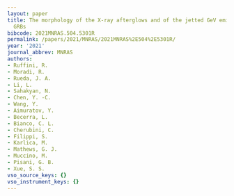 ```yaml
---
layout: paper
title: The morphology of the X-ray afterglows and of the jetted GeV emission in long
  GRBs
bibcode: 2021MNRAS.504.5301R
permalink: /papers/2021/MNRAS/2021MNRAS%2E504%2E5301R/
year: '2021'
journal_abbrev: MNRAS
authors:
- Ruffini, R.
- Moradi, R.
- Rueda, J. A.
- Li, L.
- Sahakyan, N.
- Chen, Y. -C.
- Wang, Y.
- Aimuratov, Y.
- Becerra, L.
- Bianco, C. L.
- Cherubini, C.
- Filippi, S.
- Karlica, M.
- Mathews, G. J.
- Muccino, M.
- Pisani, G. B.
- Xue, S. S.
vso_source_keys: {}
vso_instrument_keys: {}
---
```

